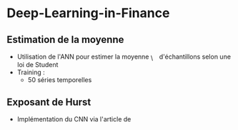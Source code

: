 # Deep-Learning-in-Finance



## Estimation de la moyenne
- Utilisation de l'ANN pour estimer la moyenne <img src="https://bit.ly/2Buw8nb" align="center" border="0" alt="\mu" width="15" height="15" /> d'échantillons selon une loi de Student
- Training : 
  - 50 séries temporelles 

## Exposant de Hurst

- Implémentation du CNN via l'article de 

